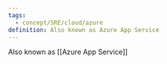 ```yaml
---
tags:
  - concept/SRE/cloud/azure 
definition: Also known as Azure App Service
---
```

Also known as [[Azure App Service]]
